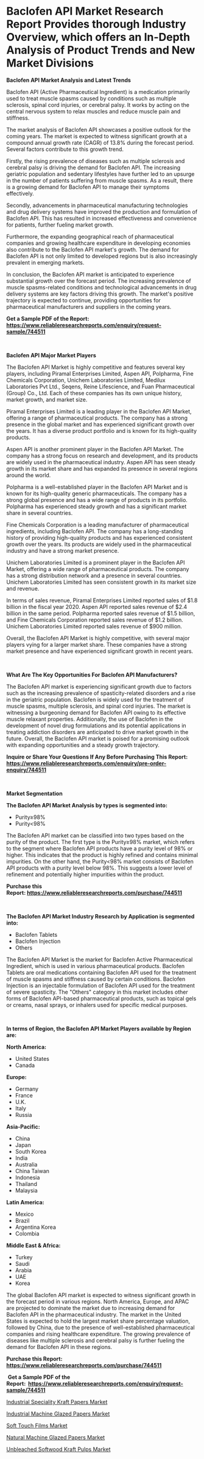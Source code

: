 <p><h1>Baclofen API Market Research Report Provides thorough Industry Overview, which offers an In-Depth Analysis of Product Trends and New Market Divisions</h1></p><p><strong>Baclofen API Market Analysis and Latest Trends</strong></p>
<p><p>Baclofen API (Active Pharmaceutical Ingredient) is a medication primarily used to treat muscle spasms caused by conditions such as multiple sclerosis, spinal cord injuries, or cerebral palsy. It works by acting on the central nervous system to relax muscles and reduce muscle pain and stiffness.</p><p>The market analysis of Baclofen API showcases a positive outlook for the coming years. The market is expected to witness significant growth at a compound annual growth rate (CAGR) of 13.8% during the forecast period. Several factors contribute to this growth trend.</p><p>Firstly, the rising prevalence of diseases such as multiple sclerosis and cerebral palsy is driving the demand for Baclofen API. The increasing geriatric population and sedentary lifestyles have further led to an upsurge in the number of patients suffering from muscle spasms. As a result, there is a growing demand for Baclofen API to manage their symptoms effectively.</p><p>Secondly, advancements in pharmaceutical manufacturing technologies and drug delivery systems have improved the production and formulation of Baclofen API. This has resulted in increased effectiveness and convenience for patients, further fueling market growth.</p><p>Furthermore, the expanding geographical reach of pharmaceutical companies and growing healthcare expenditure in developing economies also contribute to the Baclofen API market's growth. The demand for Baclofen API is not only limited to developed regions but is also increasingly prevalent in emerging markets.</p><p>In conclusion, the Baclofen API market is anticipated to experience substantial growth over the forecast period. The increasing prevalence of muscle spasms-related conditions and technological advancements in drug delivery systems are key factors driving this growth. The market's positive trajectory is expected to continue, providing opportunities for pharmaceutical manufacturers and suppliers in the coming years.</p></p>
<p><strong>Get a Sample PDF of the Report:&nbsp; <a href="https://www.reliableresearchreports.com/enquiry/request-sample/744511">https://www.reliableresearchreports.com/enquiry/request-sample/744511</a></strong></p>
<p>&nbsp;</p>
<p><strong>Baclofen API Major Market Players</strong></p>
<p><p>The Baclofen API Market is highly competitive and features several key players, including Piramal Enterprises Limited, Aspen API, Polpharma, Fine Chemicals Corporation, Unichem Laboratories Limited, Medilux Laboratories Pvt Ltd., Seqens, Reine Lifescience, and Fuan Pharmaceutical (Group) Co., Ltd. Each of these companies has its own unique history, market growth, and market size.</p><p>Piramal Enterprises Limited is a leading player in the Baclofen API Market, offering a range of pharmaceutical products. The company has a strong presence in the global market and has experienced significant growth over the years. It has a diverse product portfolio and is known for its high-quality products.</p><p>Aspen API is another prominent player in the Baclofen API Market. The company has a strong focus on research and development, and its products are widely used in the pharmaceutical industry. Aspen API has seen steady growth in its market share and has expanded its presence in several regions around the world.</p><p>Polpharma is a well-established player in the Baclofen API Market and is known for its high-quality generic pharmaceuticals. The company has a strong global presence and has a wide range of products in its portfolio. Polpharma has experienced steady growth and has a significant market share in several countries.</p><p>Fine Chemicals Corporation is a leading manufacturer of pharmaceutical ingredients, including Baclofen API. The company has a long-standing history of providing high-quality products and has experienced consistent growth over the years. Its products are widely used in the pharmaceutical industry and have a strong market presence.</p><p>Unichem Laboratories Limited is a prominent player in the Baclofen API Market, offering a wide range of pharmaceutical products. The company has a strong distribution network and a presence in several countries. Unichem Laboratories Limited has seen consistent growth in its market size and revenue.</p><p>In terms of sales revenue, Piramal Enterprises Limited reported sales of $1.8 billion in the fiscal year 2020. Aspen API reported sales revenue of $2.4 billion in the same period. Polpharma reported sales revenue of $1.5 billion, and Fine Chemicals Corporation reported sales revenue of $1.2 billion. Unichem Laboratories Limited reported sales revenue of $900 million.</p><p>Overall, the Baclofen API Market is highly competitive, with several major players vying for a larger market share. These companies have a strong market presence and have experienced significant growth in recent years.</p></p>
<p>&nbsp;</p>
<p><strong>What Are The Key Opportunities For Baclofen API Manufacturers?</strong></p>
<p><p>The Baclofen API market is experiencing significant growth due to factors such as the increasing prevalence of spasticity-related disorders and a rise in the geriatric population. Baclofen is widely used for the treatment of muscle spasms, multiple sclerosis, and spinal cord injuries. The market is witnessing a burgeoning demand for Baclofen API owing to its effective muscle relaxant properties. Additionally, the use of Baclofen in the development of novel drug formulations and its potential applications in treating addiction disorders are anticipated to drive market growth in the future. Overall, the Baclofen API market is poised for a promising outlook with expanding opportunities and a steady growth trajectory.</p></p>
<p><strong>Inquire or Share Your Questions If Any Before Purchasing This Report: <a href="https://www.reliableresearchreports.com/enquiry/pre-order-enquiry/744511">https://www.reliableresearchreports.com/enquiry/pre-order-enquiry/744511</a></strong></p>
<p>&nbsp;</p>
<p><strong>Market Segmentation</strong></p>
<p><strong>The Baclofen API Market Analysis by types is segmented into:</strong></p>
<p><ul><li>Purity≥98%</li><li>Purity<98%</li></ul></p>
<p><p>The Baclofen API market can be classified into two types based on the purity of the product. The first type is the Purity≥98% market, which refers to the segment where Baclofen API products have a purity level of 98% or higher. This indicates that the product is highly refined and contains minimal impurities. On the other hand, the Purity<98% market consists of Baclofen API products with a purity level below 98%. This suggests a lower level of refinement and potentially higher impurities within the product.</p></p>
<p><strong>Purchase this Report:&nbsp;<a href="https://www.reliableresearchreports.com/purchase/744511">https://www.reliableresearchreports.com/purchase/744511</a></strong></p>
<p>&nbsp;</p>
<p><strong>The Baclofen API Market Industry Research by Application is segmented into:</strong></p>
<p><ul><li>Baclofen Tablets</li><li>Baclofen Injection</li><li>Others</li></ul></p>
<p><p>The Baclofen API Market is the market for Baclofen Active Pharmaceutical Ingredient, which is used in various pharmaceutical products. Baclofen Tablets are oral medications containing Baclofen API used for the treatment of muscle spasms and stiffness caused by certain conditions. Baclofen Injection is an injectable formulation of Baclofen API used for the treatment of severe spasticity. The "Others" category in this market includes other forms of Baclofen API-based pharmaceutical products, such as topical gels or creams, nasal sprays, or inhalers used for specific medical purposes.</p></p>
<p>&nbsp;</p>
<p><strong>In terms of Region, the Baclofen API Market Players available by Region are:</strong></p>
<p>
    <p> <strong> North America: </strong>
        <ul>
            <li>United States</li>
            <li>Canada</li>
        </ul>
        </p> 
    <p> <strong> Europe: </strong>
        <ul>
            <li>Germany</li>
            <li>France</li>
            <li>U.K.</li>
            <li>Italy</li>
            <li>Russia</li>
        </ul>
        </p> 
    <p> <strong> Asia-Pacific: </strong>
        <ul>
            <li>China</li>
            <li>Japan</li>
            <li>South Korea</li>
            <li>India</li>
            <li>Australia</li>
            <li>China Taiwan</li>
            <li>Indonesia</li>
            <li>Thailand</li>
            <li>Malaysia</li>
        </ul>
        </p> 
    <p> <strong> Latin America: </strong>
        <ul>
            <li>Mexico</li>
            <li>Brazil</li>
            <li>Argentina Korea</li>
            <li>Colombia</li>
        </ul>
        </p> 
    <p> <strong> Middle East & Africa: </strong>
        <ul>
            <li>Turkey</li>
            <li>Saudi</li>
            <li>Arabia</li>
            <li>UAE</li>
            <li>Korea</li>
        </ul>
    </p>
    </p>
<p><p>The global Baclofen API market is expected to witness significant growth in the forecast period in various regions. North America, Europe, and APAC are projected to dominate the market due to increasing demand for Baclofen API in the pharmaceutical industry. The market in the United States is expected to hold the largest market share percentage valuation, followed by China, due to the presence of well-established pharmaceutical companies and rising healthcare expenditure. The growing prevalence of diseases like multiple sclerosis and cerebral palsy is further fueling the demand for Baclofen API in these regions.</p></p>
<p><strong>Purchase this Report: <a href="https://www.reliableresearchreports.com/purchase/744511">https://www.reliableresearchreports.com/purchase/744511</a></strong></p>
<p>&nbsp;<strong>Get a Sample PDF of the Report:&nbsp;&nbsp;<a href="https://www.reliableresearchreports.com/enquiry/request-sample/744511">https://www.reliableresearchreports.com/enquiry/request-sample/744511</a></strong></p>
<p><strong></strong></p>
<p><p><a href="https://medium.com/@beaublock2023/industrial-speciality-kraft-papers-market-the-key-to-successful-business-strategy-forecast-till-8427b31f497d">Industrial Speciality Kraft Papers Market</a></p><p><a href="https://medium.com/@ulicesweber/industrial-machine-glazed-papers-market-size-and-market-trends-complete-industry-overview-2023-to-288dca005a6e">Industrial Machine Glazed Papers Market</a></p><p><a href="https://medium.com/@jackybrekke/soft-touch-films-market-analysis-its-cagr-market-segmentation-and-global-industry-overview-6e10b71df869">Soft Touch Films Market</a></p><p><a href="https://medium.com/@rogerking1949/natural-machine-glazed-papers-market-size-market-outlook-and-market-forecast-2023-to-2030-dfae6b2403d5">Natural Machine Glazed Papers Market</a></p><p><a href="https://medium.com/@deronwisoky1977/unbleached-softwood-kraft-pulps-market-competitive-analysis-market-trends-and-forecast-to-2030-2d9a3d7ca7d0">Unbleached Softwood Kraft Pulps Market</a></p></p>